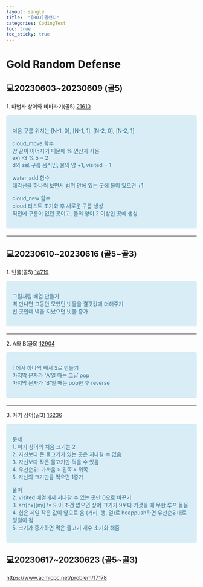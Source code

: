 ```yaml
---
layout: single
title:  "[BOJ]골랜디"
categories: CodingTest
toc: true
toc_sticky: true
---
```


# Gold Random Defense

## 💻20230603~20230609 (골5)

1\. 마법사 상어와 비바라기(골5) [21610](https://www.acmicpc.net/problem/21610)
<div style="padding: 15px; border: 1px solid transparent; border-color: transparent; margin-bottom: 20px; border-radius: 4px; color: #31708f; background-color: #d9edf7; border-color: #bce8f1;">
  <p>처음 구름 위치는 [N-1, 0], [N-1, 1], [N-2, 0], [N-2, 1]</p>
  <p>
    <div>cloud_move 함수</div>
    <div>양 끝이 이어지기 때문에 % 연산자 사용</div>
    <div>ex) -3 % 5 = 2</div>
    <div>d와 s로 구름 움직임, 물의 양 +1, visited = 1</div>
  </p>
  <p>
    <div>water_add 함수</div>
    <div>대각선을 하나씩 보면서 범위 안에 있는 곳에 물이 있으면 +1</div>
  </p>
  <p>
    <div>cloud_new 함수</div>
    <div>cloud 리스트 초기화 후 새로운 구름 생성</div>
    <div>직전에 구름이 없던 곳이고, 물의 양이 2 이상인 곳에 생성</div>
  </p>
</div>

<script src="https://gist.github.com/chlwlstlf/0f819ebc7ac57c465bf7ce32d77c2ddd.js"></script>

***

## 💻20230610~20230616 (골5~골3)

1\. 빗물(골5) [14719](https://www.acmicpc.net/problem/14719)

<div style="padding: 15px; border: 1px solid transparent; border-color: transparent; margin-bottom: 20px; border-radius: 4px; color: #31708f; background-color: #d9edf7; border-color: #bce8f1;">
  <p>
    <div>그림처럼 배열 만들기</div>
    <div>벽 만나면 그동안 모았던 빗물을 결괏값에 더해주기</div>
    <div>빈 곳인데 벽을 지났으면 빗물 증가</div>
  </p>
</div>

<script src="https://gist.github.com/chlwlstlf/f712ba308af1e650be1fec946faece3b.js"></script>

***

2\. A와 B(골5) [12904](https://www.acmicpc.net/problem/12904)

<div style="padding: 15px; border: 1px solid transparent; border-color: transparent; margin-bottom: 20px; border-radius: 4px; color: #31708f; background-color: #d9edf7; border-color: #bce8f1;">
  <p>
    <div>T에서 하나씩 빼서 S로 만들기</div>
    <div>마지막 문자가 'A'일 때는 그냥 pop</div>
    <div>마지막 문자가 'B'일 때는 pop한 후 reverse</div>
  </p>
</div>

<script src="https://gist.github.com/chlwlstlf/0892954976f5d6ae58993b06eafc49c0.js"></script>

***

3\. 아기 상어(골3) [16236](https://www.acmicpc.net/problem/16236)

<div style="padding: 15px; border: 1px solid transparent; border-color: transparent; margin-bottom: 20px; border-radius: 4px; color: #31708f; background-color: #d9edf7; border-color: #bce8f1;">
  <p>
    <div>문제</div>
    <div>1. 아기 상어의 처음 크기는 2</div>
    <div>2. 자신보다 큰 물고기가 있는 곳은 지나갈 수 없음</div>
    <div>3. 자신보다 작은 물고기만 먹을 수 있음</div>
    <div>4. 우선순위: 가까움 > 왼쪽 > 위쪽</div>
    <div>5. 자신의 크기만큼 먹으면 1증가</div>
  </p>
  <p>
    <div>풀이</div>
    <div>2. visited 배열에서 지나갈 수 있는 곳만 0으로 바꾸기</div>
    <div>3. arr[nx][ny] != 9 이 조건 없으면 상어 크기가 9보다 커졌을 때 무한 루프 돌음</div>
    <div>4. 힙은 제일 작은 값이 앞으로 옴 (거리, 행, 열)로 heappush하면 우선순위대로 정렬이 됨</div>
    <div>5. 크기가 증가하면 먹은 물고기 개수 초기화 해줌</div>
  </p>
</div>

<script src="https://gist.github.com/chlwlstlf/43f928b6acbf94829499b4a916d8341f.js"></script>

## 💻20230617~20230623 (골5~골3)
https://www.acmicpc.net/problem/17178
